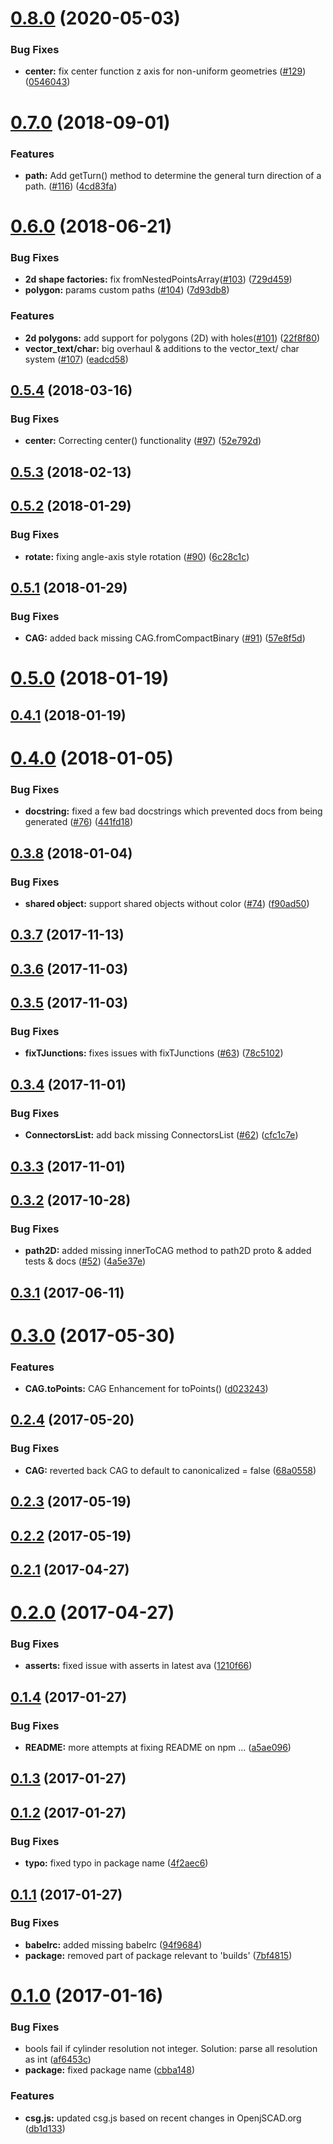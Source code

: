 # [0.8.0](https://github.com/sibvrv/libcsg/compare/v0.7.0...v0.8.0) (2020-05-03)


### Bug Fixes

* **center:** fix center function z axis for non-uniform geometries ([#129](https://github.com/sibvrv/libcsg/issues/129)) ([0546043](https://github.com/sibvrv/libcsg/commit/054604309613a40b500f040169b8cd8ed9413343))



<a name="0.7.0"></a>
# [0.7.0](https://github.com/jscad/csg.js/compare/v0.6.0...v0.7.0) (2018-09-01)


### Features

* **path:** Add getTurn()  method to determine the general turn direction of a path. ([#116](https://github.com/jscad/csg.js/issues/116)) ([4cd83fa](https://github.com/jscad/csg.js/commit/4cd83fa))



<a name="0.6.0"></a>
# [0.6.0](https://github.com/jscad/csg.js/compare/v0.5.4...v0.6.0) (2018-06-21)


### Bug Fixes

* **2d shape factories:** fix fromNestedPointsArray([#103](https://github.com/jscad/csg.js/issues/103)) ([729d459](https://github.com/jscad/csg.js/commit/729d459))
* **polygon:** params custom paths ([#104](https://github.com/jscad/csg.js/issues/104)) ([7d93db8](https://github.com/jscad/csg.js/commit/7d93db8))


### Features

* **2d polygons:** add support for polygons (2D) with holes([#101](https://github.com/jscad/csg.js/issues/101)) ([22f8f80](https://github.com/jscad/csg.js/commit/22f8f80))
* **vector_text/char:** big overhaul & additions to the vector_text/ char system ([#107](https://github.com/jscad/csg.js/issues/107)) ([eadcd58](https://github.com/jscad/csg.js/commit/eadcd58))



<a name="0.5.4"></a>
## [0.5.4](https://github.com/jscad/csg.js/compare/v0.5.3...v0.5.4) (2018-03-16)


### Bug Fixes

* **center:** Correcting center() functionality ([#97](https://github.com/jscad/csg.js/issues/97)) ([52e792d](https://github.com/jscad/csg.js/commit/52e792d))



<a name="0.5.3"></a>
## [0.5.3](https://github.com/jscad/csg.js/compare/v0.5.2...v0.5.3) (2018-02-13)



<a name="0.5.2"></a>
## [0.5.2](https://github.com/jscad/csg.js/compare/v0.5.1...v0.5.2) (2018-01-29)


### Bug Fixes

* **rotate:** fixing angle-axis style rotation ([#90](https://github.com/jscad/csg.js/issues/90)) ([6c28c1c](https://github.com/jscad/csg.js/commit/6c28c1c))



<a name="0.5.1"></a>
## [0.5.1](https://github.com/jscad/csg.js/compare/v0.5.0...v0.5.1) (2018-01-29)


### Bug Fixes

* **CAG:** added back missing CAG.fromCompactBinary ([#91](https://github.com/jscad/csg.js/issues/91)) ([57e8f5d](https://github.com/jscad/csg.js/commit/57e8f5d))



<a name="0.5.0"></a>
# [0.5.0](https://github.com/jscad/csg.js/compare/v0.4.1...v0.5.0) (2018-01-19)



<a name="0.4.1"></a>
## [0.4.1](https://github.com/jscad/csg.js/compare/v0.4.0...v0.4.1) (2018-01-19)



<a name="0.4.0"></a>
# [0.4.0](https://github.com/jscad/csg.js/compare/v0.3.8...v0.4.0) (2018-01-05)


### Bug Fixes

* **docstring:** fixed a few bad docstrings which prevented docs from being generated ([#76](https://github.com/jscad/csg.js/issues/76)) ([441fd18](https://github.com/jscad/csg.js/commit/441fd18))



<a name="0.3.8"></a>
## [0.3.8](https://github.com/jscad/csg.js/compare/v0.3.7...v0.3.8) (2018-01-04)


### Bug Fixes

* **shared object:**  support shared objects without color ([#74](https://github.com/jscad/csg.js/issues/74)) ([f90ad50](https://github.com/jscad/csg.js/commit/f90ad50))



<a name="0.3.7"></a>
## [0.3.7](https://github.com/jscad/csg.js/compare/v0.3.6...v0.3.7) (2017-11-13)



<a name="0.3.6"></a>
## [0.3.6](https://github.com/jscad/csg.js/compare/v0.3.5...v0.3.6) (2017-11-03)



<a name="0.3.5"></a>
## [0.3.5](https://github.com/jscad/csg.js/compare/v0.3.4...v0.3.5) (2017-11-03)


### Bug Fixes

* **fixTJunctions:** fixes issues with fixTJunctions ([#63](https://github.com/jscad/csg.js/issues/63)) ([78c5102](https://github.com/jscad/csg.js/commit/78c5102))



<a name="0.3.4"></a>
## [0.3.4](https://github.com/jscad/csg.js/compare/v0.3.3...v0.3.4) (2017-11-01)


### Bug Fixes

* **ConnectorsList:** add back missing ConnectorsList ([#62](https://github.com/jscad/csg.js/issues/62)) ([cfc1c7e](https://github.com/jscad/csg.js/commit/cfc1c7e))



<a name="0.3.3"></a>
## [0.3.3](https://github.com/jscad/csg.js/compare/v0.3.2...v0.3.3) (2017-11-01)



<a name="0.3.2"></a>
## [0.3.2](https://github.com/jscad/csg.js/compare/v0.3.1...v0.3.2) (2017-10-28)


### Bug Fixes

* **path2D:** added missing innerToCAG method to path2D proto & added tests & docs ([#52](https://github.com/jscad/csg.js/issues/52)) ([4a5e37e](https://github.com/jscad/csg.js/commit/4a5e37e))



<a name="0.3.1"></a>
## [0.3.1](https://github.com/jscad/csg.js/compare/v0.3.0...v0.3.1) (2017-06-11)



<a name="0.3.0"></a>
# [0.3.0](https://github.com/jscad/csg.js/compare/v0.2.4...v0.3.0) (2017-05-30)


### Features

* **CAG.toPoints:** CAG Enhancement for toPoints() ([d023243](https://github.com/jscad/csg.js/commit/d023243))



<a name="0.2.4"></a>
## [0.2.4](https://github.com/jscad/csg.js/compare/v0.2.3...v0.2.4) (2017-05-20)


### Bug Fixes

* **CAG:** reverted back CAG to default to canonicalized = false ([68a0558](https://github.com/jscad/csg.js/commit/68a0558))



<a name="0.2.3"></a>
## [0.2.3](https://github.com/jscad/csg.js/compare/v0.2.2...v0.2.3) (2017-05-19)



<a name="0.2.2"></a>
## [0.2.2](https://github.com/jscad/csg.js/compare/v0.2.1...v0.2.2) (2017-05-19)



<a name="0.2.1"></a>
## [0.2.1](https://github.com/jscad/csg.js/compare/v0.2.0...v0.2.1) (2017-04-27)



<a name="0.2.0"></a>
# [0.2.0](https://github.com/jscad/csg.js/compare/v0.1.4...v0.2.0) (2017-04-27)


### Bug Fixes

* **asserts:** fixed issue with asserts in latest ava ([1210f66](https://github.com/jscad/csg.js/commit/1210f66))



<a name="0.1.4"></a>
## [0.1.4](https://github.com/jscad/csg.js/compare/v0.1.3...v0.1.4) (2017-01-27)


### Bug Fixes

* **README:** more attempts at fixing README on npm ... ([a5ae096](https://github.com/jscad/csg.js/commit/a5ae096))



<a name="0.1.3"></a>
## [0.1.3](https://github.com/jscad/csg.js/compare/v0.1.2...v0.1.3) (2017-01-27)



<a name="0.1.2"></a>
## [0.1.2](https://github.com/jscad/csg.js/compare/v0.1.1...v0.1.2) (2017-01-27)


### Bug Fixes

* **typo:** fixed typo in package name ([4f2aec6](https://github.com/jscad/csg.js/commit/4f2aec6))



<a name="0.1.1"></a>
## [0.1.1](https://github.com/jscad/csg.js/compare/v0.1.0...v0.1.1) (2017-01-27)


### Bug Fixes

* **babelrc:** added missing babelrc ([94f9684](https://github.com/jscad/csg.js/commit/94f9684))
* **package:** removed part of package relevant to 'builds' ([7bf4815](https://github.com/jscad/csg.js/commit/7bf4815))



<a name="0.1.0"></a>
# [0.1.0](https://github.com/jscad/csg.js/compare/af6453c...v0.1.0) (2017-01-16)


### Bug Fixes

* bools fail if cylinder resolution not integer. Solution: parse all resolution as int ([af6453c](https://github.com/jscad/csg.js/commit/af6453c))
* **package:** fixed package name ([cbba148](https://github.com/jscad/csg.js/commit/cbba148))


### Features

* **csg.js:** updated csg.js based on recent changes in OpenjSCAD.org ([db1d133](https://github.com/jscad/csg.js/commit/db1d133))



